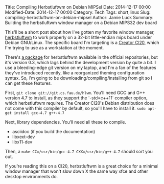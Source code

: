 Title: Compiling Herbstluftwm on Debian MIPSel
Date: 2014-12-17 00:00
Modified-Date: 2014-12-17 00:00
Category: Tech
Tags: short,linux
Slug: compiling-herbstluftwm-on-debian-mipsel
Author: Jamie Luck
Summary: Building the herbstluftwm window manager on a Debian MIPS32 dev board

This'll be a short post about how I've gotten my favorite window manager, [herbstluftwm](http://herbstluftwm.org/) to work properly on a 32-bit little-endian mips board under Debian GNU/Linux. The specific board I'm targeting is a [Creator CI20](http://elinux.org/MIPS_Creator_CI20), which I'm trying to use as a workstation at the moment. 

There's [a package](https://packages.debian.org/wheezy/herbstluftwm) for herbstluftwm available in the official repositories, but it's version 0.3, which lags behind the development version by quite a bit. I use a bleeding-edge git version on my laptop, and I'm a fan of the features they've introduced recently, like a reorganized theming configuration syntax. So, I'm going to be downloading/compiling/installing from git so I can get these features.

First, ```git clone git://git.cs.fau.de/hlwm```. You'll need GCC and G++ version 4.7 to install, as they support the '-std=c++11' compiler option, which herbstluftwm requires. The Creator CI20's Debian distribution does not come with this compiler by default, so you'll have to install it. ```sudo apt-get install gcc-4.7 g++-4.7```

Next, library dependencies. You'll need all these to compile.

* asciidoc (if you build the documentation)
* libxext-dev
* libx11-dev

Then, a `make CC=/usr/bin/gcc-4.7 CXX=/usr/bin/g++-4.7` should sort you out.

If you're reading this on a CI20, herbstluftwm is a great choice for a minimal window manager that won't slow down X the same way xfce and other desktop environments do. 
